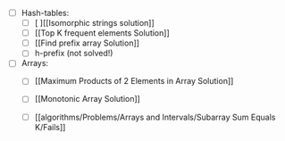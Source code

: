 - [ ] Hash-tables:
	- [ ] [ ][[Isomorphic strings solution]]
	- [ ] [[Top K frequent elements Solution]]
	- [ ] [[Find prefix array Solution]]
	- [ ] h-prefix (not solved!)

- [ ] Arrays:
	- [ ] [[Maximum Products of 2 Elements in Array Solution]]
	- [ ] [[Monotonic Array Solution]]
	- [ ] [[algorithms/Problems/Arrays and Intervals/Subarray Sum Equals K/Fails]]
	


